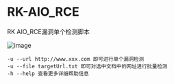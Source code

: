# RK-AIO_RCE
RK AIO_RCE漏洞单个检测脚本

![image](https://github.com/user-attachments/assets/a3289945-2837-44e3-b635-7ad372d9ac2d)

```
-u --url http://www.xxx.com 即可进行单个漏洞检测
-u --file targetUrl.txt 即可对选中文档中的网址进行批量检测
-h --help 查看更多详细帮助信息
```
